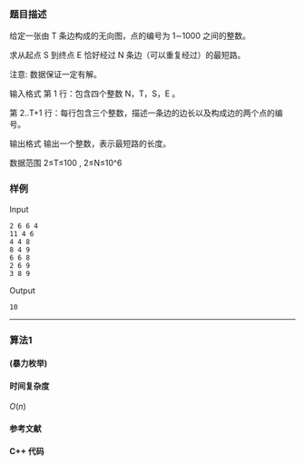 ### 题目描述

给定一张由  T  条边构成的无向图，点的编号为  1∼1000  之间的整数。

求从起点  S  到终点  E  恰好经过  N  条边（可以重复经过）的最短路。

注意: 数据保证一定有解。

输入格式
第  1  行：包含四个整数  N，T，S，E 。

第  2..T+1  行：每行包含三个整数，描述一条边的边长以及构成边的两个点的编号。

输出格式
输出一个整数，表示最短路的长度。

数据范围
2≤T≤100 ,
2≤N≤10^6 

### 样例

Input

```
2 6 6 4
11 4 6
4 4 8
8 4 9
6 6 8
2 6 9
3 8 9
```

Output

```
10
```

----------

### 算法1
#### (暴力枚举)


#### 时间复杂度

$O(n)$

#### 参考文献

#### C++ 代码

``` cpp

```